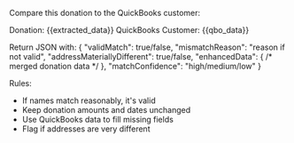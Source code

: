 Compare this donation to the QuickBooks customer:

Donation: {{extracted_data}}
QuickBooks Customer: {{qbo_data}}

Return JSON with:
{
  "validMatch": true/false,
  "mismatchReason": "reason if not valid",
  "addressMateriallyDifferent": true/false,
  "enhancedData": { /* merged donation data */ },
  "matchConfidence": "high/medium/low"
}

Rules:
- If names match reasonably, it's valid
- Keep donation amounts and dates unchanged
- Use QuickBooks data to fill missing fields
- Flag if addresses are very different